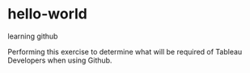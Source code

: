 # hello-world
learning github

Performing this exercise to determine what will be required of Tableau Developers when using Github.
